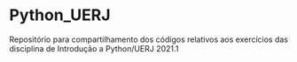 # Python_UERJ

Repositório para compartilhamento dos códigos relativos aos exercícios das disciplina de Introdução a Python/UERJ 2021.1
